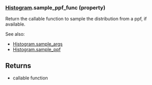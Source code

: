 ### [Histogram](Histogram.md).sample_ppf_func (property)




Return the callable function to sample the distribution from a ppf, if available.

See also:

* [Histogram.sample_args](Histogram.sample_args.md)
* [Histogram.sample_ppf](Histogram.sample_ppf.md)

Returns
---------
* callable function

